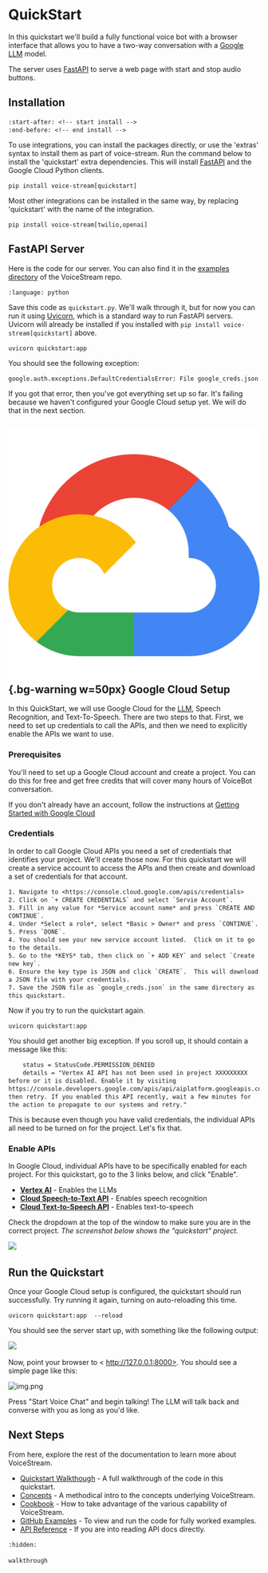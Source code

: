 # QuickStart

In this quickstart we'll build a fully functional voice bot with a browser interface that allows you to have a two-way 
conversation with a [Google LLM][gemini] model.

The server uses [FastAPI][fastapi] to serve a web page with start and stop audio buttons.   

## Installation

```{include} ../../README.md
:start-after: <!-- start install -->
:end-before: <!-- end install -->
```

To use integrations, you can install the packages directly, or use the 'extras' syntax to install them as part of voice-stream.
Run the command below to install the 'quickstart' extra dependencies.  This will install [FastAPI][fastapi] and the Google Cloud Python clients.

   ```shell
   pip install voice-stream[quickstart]
   ```

Most other integrations can be installed in the same way, by replacing 'quickstart' with the name of the integration.

   ```shell
   pip install voice-stream[twilio,openai]
   ```

## FastAPI Server

Here is the code for our server.  You can also find it in the [examples directory](https://github.com/DaveDeCaprio/voice-stream/blob/main/examples/quickstart.py) of the VoiceStream repo.

```{literalinclude} ../../examples/quickstart.py
:language: python
```

Save this code as `quickstart.py`.  We'll walk through it, but for now you can run it using [Uvicorn][uvicorn], which is 
a standard way to run FastAPI servers.  Uvicorn will already be 
installed if you installed with `pip install voice-stream[quickstart]` above.

```shell
uvicorn quickstart:app
````

You should see the following exception:
```python
google.auth.exceptions.DefaultCredentialsError: File google_creds.json was not found.
```

If you got that error, then you've got everything set up so far.  It's failing because we haven't configured your Google 
Cloud setup yet.  We will do that in the next section.

## ![](google_cloud_logo_icon.png){.bg-warning w=50px} Google Cloud Setup

In this QuickStart, we will use Google Cloud for the [LLM][gemini], Speech Recognition, and Text-To-Speech.  There are two
steps to that.  First, we need to set up credentials to call the APIs, and then we need to explicitly enable the
APIs we want to use.

### Prerequisites
You'll need to set up a Google Cloud account and create a project.  You can do this for free and get free credits that 
will cover many hours of VoiceBot conversation.

If you don't already have an account, follow the instructions at [Getting Started with Google Cloud](https://console.cloud.google.com/getting-started)    

### Credentials

In order to call Google Cloud APIs you need a set of credentials that identifies your project.  We'll create those now.
For this quickstart we will create a service account to access the APIs and then create and download a set of 
credentials for that account.

```{admonition} Service Account Step by Step
1. Navigate to <https://console.cloud.google.com/apis/credentials>
2. Click on `+ CREATE CREDENTIALS` and select `Servie Account`.
3. Fill in any value for *Service account name* and press `CREATE AND CONTINUE`.
4. Under *Select a role*, select *Basic > Owner* and press `CONTINUE`.
5. Press `DONE`.
4. You should see your new service account listed.  Click on it to go to the details.
5. Go to the *KEYS* tab, then click on `+ ADD KEY` and select `Create new key`. 
6. Ensure the key type is JSON and click `CREATE`.  This will download a JSON file with your credentials.
7. Save the JSON file as `google_creds.json` in the same directory as this quickstart.
```

Now if you try to run the quickstart again.
```shell
uvicorn quickstart:app
````
You should get another big exception.  If you scroll up, it should contain a message like this: 

```
    status = StatusCode.PERMISSION_DENIED
    details = "Vertex AI API has not been used in project XXXXXXXXX before or it is disabled. Enable it by visiting https://console.developers.google.com/apis/api/aiplatform.googleapis.com/overview then retry. If you enabled this API recently, wait a few minutes for the action to propagate to our systems and retry."
```

This is because even though you have valid credentials, the individual APIs all need to be turned on for the project.  Let's fix that.


### Enable APIs 

In Google Cloud, individual APIs have to be specifically enabled for each project.  For this quickstart, go to the 3 
links below, and click "Enable".

* **[Vertex AI](https://console.cloud.google.com/apis/library/aiplatform.googleapis.com)** - Enables the LLMs
* **[Cloud Speech-to-Text API](https://console.cloud.google.com/apis/library/speech.googleapis.com)** - Enables speech recognition
* **[Cloud Text-to-Speech API](https://console.developers.google.com/apis/api/texttospeech.googleapis.com/overview)** - Enables text-to-speech

Check the dropdown at the top of the window to make sure you are in the correct project.  *The screenshot below shows the "quickstart" project.*

![](project_screenshot.png)

## Run the Quickstart

Once your Google Cloud setup is configured, the quickstart should run successfully.  Try running it again, turning on auto-reloading this time.

```shell
uvicorn quickstart:app  --reload
````
You should see the server start up, with something like the following output:

![](server_start.png)

Now, point your browser to < http://127.0.0.1:8000>.  You should see a simple page like this:

![img.png](img.png)

Press "Start Voice Chat" and begin talking!  The LLM will talk back and converse with you as long as you'd like.

## Next Steps

From here, explore the rest of the documentation to learn more about VoiceStream.
* [Quickstart Walkthough](./walkthrough) - A full walkthrough of the code in this quickstart.
* [Concepts](../concepts/index) - A methodical intro to the concepts underlying VoiceStream.
* [Cookbook](../cookbook/index) - How to take advantage of the various capability of VoiceStream.
* [GitHub Examples](https://github.com/DaveDeCaprio/voice-stream/blob/main/examples/quickstart.py) - To view and run the code for fully worked examples.
* [API Reference](../reference/index) - If you are into reading API docs directly.



[fastapi]: https://fastapi.tiangolo.com/
[gemini]: https://deepmind.google/technologies/gemini/#introduction
[uvicorn]: https://www.uvicorn.org/

```{toctree}
:hidden:

walkthrough
```